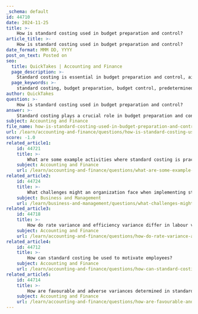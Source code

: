 ```yaml
---
_schema: default
id: 44710
date: 2024-11-25
title: >-
    How is standard costing used in budget preparation and control?
article_title: >-
    How is standard costing used in budget preparation and control?
date_format: MMM DD, YYYY
post_on_text: Posted on
seo:
  title: QuickTakes | Accounting and Finance
  page_description: >-
    Standard costing is essential in budget preparation and control, aiding in establishing predetermined costs, facilitating variance analysis, and improving performance evaluation for effective resource management.
  page_keywords: >-
    standard costing, budget preparation, budget control, predetermined costs, variance analysis, performance evaluation, cost management, financial planning, accountability, efficiency
author: QuickTakes
question: >-
    How is standard costing used in budget preparation and control?
answer: >-
    Standard costing plays a crucial role in budget preparation and control within organizations. Here’s how it is utilized in these processes:\n\n1. **Establishing Predetermined Costs**: Standard costing involves setting predetermined costs for materials, labor, and overheads. These standard costs serve as benchmarks against which actual costs can be compared. This is essential for budget preparation, as it allows organizations to estimate future expenses accurately.\n\n2. **Budgeting Process**: During the budgeting process, standard costs are used to create a comprehensive financial plan. By using reliable cost estimates, organizations can allocate financial resources more effectively, ensuring that budgets are realistic and achievable. This helps in setting financial targets and expectations for various departments.\n\n3. **Variance Analysis**: Once budgets are established, standard costing facilitates variance analysis. By comparing actual costs to standard costs, organizations can identify variances—areas where actual performance deviates from the budgeted figures. This analysis is critical for understanding the reasons behind cost overruns or savings, enabling management to take corrective actions when necessary.\n\n4. **Performance Evaluation**: Standard costing assists in evaluating managerial performance by providing a clear framework for assessing how well departments adhere to their budgets. Managers can be held accountable for variances, which can inform performance reviews and decision-making processes.\n\n5. **Control Mechanism**: Standard costing acts as a control mechanism by highlighting activities that deviate from the planned budget. This allows management to focus on areas that require attention, ensuring that costs are kept in check and that the organization remains on track to meet its financial goals.\n\n6. **Motivation and Accountability**: By setting standards as targets, standard costing can motivate staff to achieve budgetary goals. Employees are more likely to be engaged and accountable when they have clear performance metrics to strive for.\n\nIn summary, standard costing is integral to effective budget preparation and control, providing a structured approach to estimating costs, monitoring performance, and making informed financial decisions. It ensures that organizations can manage their resources efficiently and respond proactively to any discrepancies between expected and actual costs.
subject: Accounting and Finance
file_name: how-is-standard-costing-used-in-budget-preparation-and-control.md
url: /learn/accounting-and-finance/questions/how-is-standard-costing-used-in-budget-preparation-and-control
score: -1.0
related_article1:
    id: 44721
    title: >-
        What are some example activities where standard costing is practically applied?
    subject: Accounting and Finance
    url: /learn/accounting-and-finance/questions/what-are-some-example-activities-where-standard-costing-is-practically-applied
related_article2:
    id: 44724
    title: >-
        What challenges might an organization face when implementing standard costing?
    subject: Business and Management
    url: /learn/business-and-management/questions/what-challenges-might-an-organization-face-when-implementing-standard-costing
related_article3:
    id: 44718
    title: >-
        How do rate variance and efficiency variance differ in labour variances?
    subject: Accounting and Finance
    url: /learn/accounting-and-finance/questions/how-do-rate-variance-and-efficiency-variance-differ-in-labour-variances
related_article4:
    id: 44712
    title: >-
        How can standard costing be used to motivate employees?
    subject: Accounting and Finance
    url: /learn/accounting-and-finance/questions/how-can-standard-costing-be-used-to-motivate-employees
related_article5:
    id: 44714
    title: >-
        How are favourable and adverse variances determined in standard costing?
    subject: Accounting and Finance
    url: /learn/accounting-and-finance/questions/how-are-favourable-and-adverse-variances-determined-in-standard-costing
---
```


&nbsp;